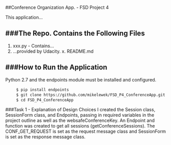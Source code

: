 ##Conference Organization App. - FSD Project 4

This application...

###The Repo. Contains the Following Files
-------------------------------------
 1. xxx.py - Contains...
 2. ...provided by Udacity.
 x. README.md

###How to Run the Application
-------------------------
<p>Python 2.7 and the endpoints module must be installed and configured.</p>

<pre>
    <code>$ pip install endpoints</code>
	<code>$ git clone https://github.com/mikelewek/FSD_P4_ConferenceApp.git</code>
	<code>$ cd FSD_P4_ConferenceApp</code>
</pre>

###Task 1 - Explanation of Design Choices
I created the Session class, SessionForm class, and Endpoints, passing in required variables in the project outline as well as the websafeConferenceKey.
An Endpoint and function was created to get all sessions (getConferenceSessions). The CONF_GET_REQUEST is set as the request message class and SessionForm is set as the response message class. 
